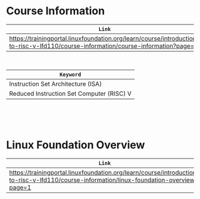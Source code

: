 # Course Information

| `Link` |
| ------ |
| https://trainingportal.linuxfoundation.org/learn/course/introduction-to-risc-v-lfd110/course-information/course-information?page=1 |

<br />

| `Keyword` |
| --------- |
| Instruction Set Architecture (ISA) |
| Reduced Instruction Set Computer (RISC) V |

<br />
<br />
<br />



# Linux Foundation Overview

| `Link` |
| ------ |
| https://trainingportal.linuxfoundation.org/learn/course/introduction-to-risc-v-lfd110/course-information/linux-foundation-overview?page=1 |
